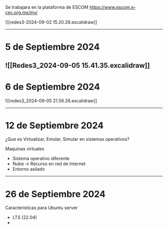 Se trabajara en la plataforma de ESCOM
https://www.escom.e-cec.org.mx/my/


![[redes3-2024-09-02 15.20.28.excalidraw]]

---
# 5 de Septiembre 2024
 ![[Redes3_2024-09-05 15.41.35.excalidraw]]
 ---

# 6 de Septiembre 2024

![[redes3_2024-09-05 21.56.26.excalidraw]]

---
# 12 de Septiembre 2024

¿Que es Virtualizar, Emular, Simular en sistemas operativos?

Maquinas virtuales
- Sistema operativo diferente
- Nube -> Recurso en red de Internet
- Entorno asilado

---

# 26 de Septiembre 2024

Características para Ubuntu server
- LTS (22.04)
- 